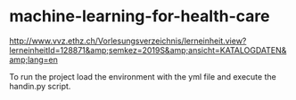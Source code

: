 # machine-learning-for-health-care
http://www.vvz.ethz.ch/Vorlesungsverzeichnis/lerneinheit.view?lerneinheitId=128871&amp;semkez=2019S&amp;ansicht=KATALOGDATEN&amp;lang=en

To run the project load the environment with the yml file and execute the handin.py script.